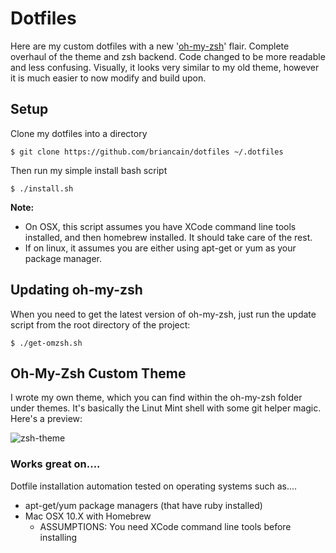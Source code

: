 # Dotfiles

Here are my custom dotfiles with a new '[oh-my-zsh](https://github.com/robbyrussell/oh-my-zsh)' flair. Complete overhaul of the theme and zsh backend. Code changed to be more readable and less confusing. Visually, it looks very similar to my old theme, however it is much easier to now modify and build upon.

## Setup

Clone my dotfiles into a directory

    $ git clone https://github.com/briancain/dotfiles ~/.dotfiles

Then run my simple install bash script

    $ ./install.sh

__Note:__

- On OSX, this script assumes you have XCode command line tools installed, and then homebrew installed. It should take care of the rest.
- If on linux, it assumes you are either using apt-get or yum as your package manager.

## Updating oh-my-zsh

When you need to get the latest version of oh-my-zsh, just run the update script from the root directory of the project:

    $ ./get-omzsh.sh

## Oh-My-Zsh Custom Theme

I wrote my own theme, which you can find within the oh-my-zsh folder under themes. It's basically the Linut Mint shell with some git helper magic. Here's a preview:

![zsh-theme](http://i.imgur.com/WdGWogr.png)

### Works great on....

Dotfile installation automation tested on operating systems such as....

- apt-get/yum package managers (that have ruby installed)
- Mac OSX 10.X with Homebrew
  + ASSUMPTIONS: You need XCode command line tools before installing
